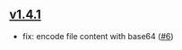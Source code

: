 ## [v1.4.1](https://github.com/azurystudio/log/releases/tag/v1.4.1)

* fix: encode file content with base64 ([#6](https://github.com/azurystudio/log/pull/6))
